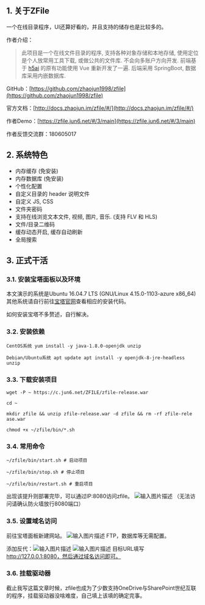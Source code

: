 
## 1. 关于ZFile

一个在线目录程序，UI还算好看的，并且支持的储存也是比较多的。

作者介绍：

> 此项目是一个在线文件目录的程序, 支持各种对象存储和本地存储, 使用定位是个人放常用工具下载, 或做公共的文件库. 不会向多账户方向开发.
> 前端基于  [h5ai](https://larsjung.de/h5ai/)  的原有功能使用 Vue 重新开发了一遍. 后端采用 SpringBoot, 数据库采用内嵌数据库.

GitHub：[https://github.com/zhaojun1998/zfile](https://github.com/zhaojun1998/zfile)

官方文档：[http://docs.zhaojun.im/zfile/#/](http://docs.zhaojun.im/zfile/#/)

作者Demo：[https://zfile.jun6.net/#/3/main](https://zfile.jun6.net/#/3/main)

作者反馈交流群：180605017

## 2. 系统特色

-   内存缓存 (免安装)
-   内存数据库 (免安装)
-   个性化配置
-   自定义目录的 header 说明文件
-   自定义 JS, CSS
-   文件夹密码
-   支持在线浏览文本文件, 视频, 图片, 音乐. (支持 FLV 和 HLS)
-   文件/目录二维码
-   缓存动态开启, 缓存自动刷新
-   全局搜索



## 3. 正式干活

### 3.1. 安装宝塔面板以及环境

本文演示的系统是Ubuntu 16.04.7 LTS (GNU/Linux 4.15.0-1103-azure x86_64)
其他系统请自行前往[宝塔官网](https://www.bt.cn/)查看相应的安装代码。

如何安装宝塔不多赘述，自行解决。

### 3.2. 安装依赖

    CentOS系统 yum install -y java-1.8.0-openjdk unzip 
    
    Debian/Ubuntu系统 apt update apt install -y openjdk-8-jre-headless unzip

### 3.3. 下载安装项目

    wget -P ~ https://c.jun6.net/ZFILE/zfile-release.war 
    
    cd ~ 
    
    mkdir zfile && unzip zfile-release.war -d zfile && rm -rf zfile-rele ase.war 
    
    chmod +x ~/zfile/bin/*.sh

### 3.4. 常用命令

    ~/zfile/bin/start.sh # 启动项目 
    
    ~/zfile/bin/stop.sh # 停止项目 
    
    ~/zfile/bin/restart.sh # 重启项目

出现该提升则部署完毕，可以通过IP:8080访问zfile。
![输入图片描述](https://pic.rmb.bdstatic.com/bjh/2469e23cb80f542fcfb47c40a402e2b1.jpeg)
（无法访问请确认防火墙放行8080端口）

### 3.5. 设置域名访问

前往宝塔面板新建网站。
![输入图片描述](https://pic.rmb.bdstatic.com/bjh/031463629ea414946a477236e2c1514b.jpeg)
FTP，数据库等无需配置。

添加反代：![输入图片描述](https://pic.rmb.bdstatic.com/bjh/9482b5d3ca9c6bbefe53e8b9de51f114.jpeg)
![输入图片描述](https://pic.rmb.bdstatic.com/bjh/f8f5960b4a36171e476ebfebc46a0258.jpeg)
目标URL填写 http://127.0.0.1:8080，然后通过域名访问即可。

### 3.6. 挂载驱动器

截止我写这篇文章时候，zfile也成为了少数支持OneDrive与SharePoint世纪互联的程序，挂载驱动器没啥难度，自己填上该填的确定完事。